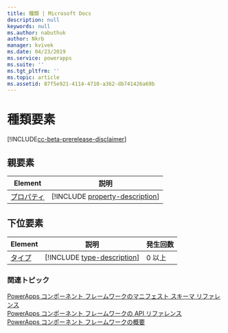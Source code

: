 ```yaml
---
title: 種類 | Microsoft Docs
description: null
keywords: null
ms.author: nabuthuk
author: Nkrb
manager: kvivek
ms.date: 04/23/2019
ms.service: powerapps
ms.suite: ''
ms.tgt_pltfrm: ''
ms.topic: article
ms.assetid: 87f5e921-4114-4710-a362-db741426a69b
---
```


# <a name="types-element"></a>種類要素


[!INCLUDE[cc-beta-prerelease-disclaimer](../../../includes/cc-beta-prerelease-disclaimer.md)]

## <a name="parent-elements"></a>親要素

|Element|説明|
|--|--|
|[プロパティ](property.md)|[!INCLUDE [property-description](includes/property-description.md)]|

## <a name="child-elements"></a>下位要素

|Element|説明|発生回数|
|--|--|--|
|[タイプ](type.md)|[!INCLUDE [type-description](includes/type-description.md)]|0 以上|


### <a name="related-topics"></a>関連トピック

[PowerApps コンポーネント フレームワークのマニフェスト スキーマ リファレンス](index.md)<br/>
[PowerApps コンポーネント フレームワークの API リファレンス](../reference/index.md)<br/>
[PowerApps コンポーネント フレームワークの概要](../overview.md)